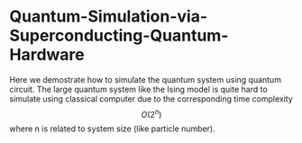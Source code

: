 # Quantum-Simulation-via-Superconducting-Quantum-Hardware

Here we demostrate how to simulate the quantum system using quantum circuit. The large quantum system like the Ising model is quite hard to simulate using classical computer due to the corresponding time complexity $$O(2^n)$$ where n is related to system size (like particle number).  
